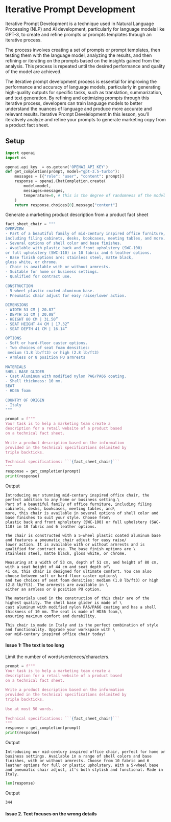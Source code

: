 # Iterative Prompt Development

Iterative Prompt Development is a technique used in Natural Language Processing (NLP) and AI development, particularly for language models like GPT-3, to create and refine prompts or prompts templates through an iterative process.

The process involves creating a set of prompts or prompt templates, then testing them with the language model, analyzing the results, and then refining or iterating on the prompts based on the insights gained from the analysis. This process is repeated until the desired performance and quality of the model are achieved.

The iterative prompt development process is essential for improving the performance and accuracy of language models, particularly in generating high-quality outputs for specific tasks, such as translation, summarization, and text generation. By refining and optimizing prompts through this iterative process, developers can train language models to better understand the nuances of language and produce more accurate and relevant results.
Iterative Prompt Develelopment
In this lesson, you'll iteratively analyze and refine your prompts to generate marketing copy from a product fact sheet.

## Setup
```python
import openai
import os
```
```python
openai.api_key  = os.getenv('OPENAI_API_KEY')
def get_completion(prompt, model="gpt-3.5-turbo"):
    messages = [{"role": "user", "content": prompt}]
    response = openai.ChatCompletion.create(
        model=model,
        messages=messages,
        temperature=0, # this is the degree of randomness of the model's output
    )
    return response.choices[0].message["content"]
```
Generate a marketing product description from a product fact sheet
```python
fact_sheet_chair = """
OVERVIEW
- Part of a beautiful family of mid-century inspired office furniture, 
including filing cabinets, desks, bookcases, meeting tables, and more.
- Several options of shell color and base finishes.
- Available with plastic back and front upholstery (SWC-100) 
or full upholstery (SWC-110) in 10 fabric and 6 leather options.
- Base finish options are: stainless steel, matte black, 
gloss white, or chrome.
- Chair is available with or without armrests.
- Suitable for home or business settings.
- Qualified for contract use.
​
CONSTRUCTION
- 5-wheel plastic coated aluminum base.
- Pneumatic chair adjust for easy raise/lower action.
​
DIMENSIONS
- WIDTH 53 CM | 20.87”
- DEPTH 51 CM | 20.08”
- HEIGHT 80 CM | 31.50”
- SEAT HEIGHT 44 CM | 17.32”
- SEAT DEPTH 41 CM | 16.14”
​
OPTIONS
- Soft or hard-floor caster options.
- Two choices of seat foam densities: 
 medium (1.8 lb/ft3) or high (2.8 lb/ft3)
- Armless or 8 position PU armrests 
​
MATERIALS
SHELL BASE GLIDER
- Cast Aluminum with modified nylon PA6/PA66 coating.
- Shell thickness: 10 mm.
SEAT
- HD36 foam
​
COUNTRY OF ORIGIN
- Italy
"""
```
```python
prompt = f"""
Your task is to help a marketing team create a 
description for a retail website of a product based 
on a technical fact sheet.
​
Write a product description based on the information 
provided in the technical specifications delimited by 
triple backticks.
​
Technical specifications: ```{fact_sheet_chair}```
"""
response = get_completion(prompt)
print(response)
```
Output
```
Introducing our stunning mid-century inspired office chair, the perfect addition to any home or business setting.\
Part of a beautiful family of office furniture, including filing cabinets, desks, bookcases, meeting tables, and\
more, this chair is available in several options of shell color and base finishes to suit your style. Choose from\
plastic back and front upholstery (SWC-100) or full upholstery (SWC-110) in 10 fabric and 6 leather options.

The chair is constructed with a 5-wheel plastic coated aluminum base and features a pneumatic chair adjust for easy raise/
lower action. It is available with or without armrests and is qualified for contract use. The base finish options are \
stainless steel, matte black, gloss white, or chrome.

Measuring at a width of 53 cm, depth of 51 cm, and height of 80 cm, with a seat height of 44 cm and seat depth of\
41 cm, this chair is designed for ultimate comfort. You can also choose between soft or hard-floor caster options\
and two choices of seat foam densities: medium (1.8 lb/ft3) or high (2.8 lb/ft3). The armrests are available in \
either an armless or 8 position PU option.

The materials used in the construction of this chair are of the highest quality. The shell base glider is made of \
cast aluminum with modified nylon PA6/PA66 coating and has a shell thickness of 10 mm. The seat is made of HD36 foam,\
ensuring maximum comfort and durability.

This chair is made in Italy and is the perfect combination of style and functionality. Upgrade your workspace with \
our mid-century inspired office chair today!
```
#### Issue 1: The text is too long
Limit the number of words/sentences/characters.
```python
prompt = f"""
Your task is to help a marketing team create a 
description for a retail website of a product based 
on a technical fact sheet.
​
Write a product description based on the information 
provided in the technical specifications delimited by 
triple backticks.
​
Use at most 50 words.
​
Technical specifications: ```{fact_sheet_chair}```
"""
response = get_completion(prompt)
print(response)
```
Output
```
Introducing our mid-century inspired office chair, perfect for home or business settings. Available in a range of shell colors and base finishes, with or without armrests. Choose from 10 fabric and 6 leather options for full or plastic upholstery. With a 5-wheel base and pneumatic chair adjust, it's both stylish and functional. Made in Italy.
```
```python
len(response)
```
Output
```
344
```
#### Issue 2. Text focuses on the wrong details
